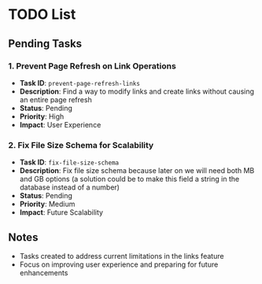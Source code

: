 # TODO List

## Pending Tasks

### 1. Prevent Page Refresh on Link Operations

- **Task ID**: `prevent-page-refresh-links`
- **Description**: Find a way to modify links and create links without causing an entire page refresh
- **Status**: Pending
- **Priority**: High
- **Impact**: User Experience

### 2. Fix File Size Schema for Scalability

- **Task ID**: `fix-file-size-schema`
- **Description**: Fix file size schema because later on we will need both MB and GB options (a solution could be to make this field a string in the database instead of a number)
- **Status**: Pending
- **Priority**: Medium
- **Impact**: Future Scalability

## Notes

- Tasks created to address current limitations in the links feature
- Focus on improving user experience and preparing for future enhancements
